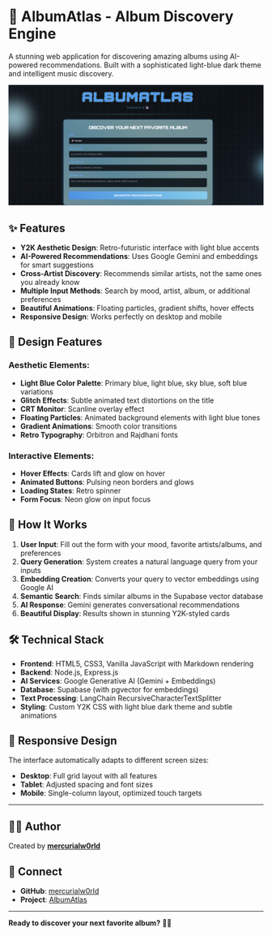 # 🎵 AlbumAtlas - Album Discovery Engine

A stunning web application for discovering amazing albums using AI-powered recommendations. Built with a sophisticated light-blue dark theme and intelligent music discovery.

<img src="screenshot.png">

## ✨ Features

- **Y2K Aesthetic Design**: Retro-futuristic interface with light blue accents
- **AI-Powered Recommendations**: Uses Google Gemini and embeddings for smart suggestions
- **Cross-Artist Discovery**: Recommends similar artists, not the same ones you already know
- **Multiple Input Methods**: Search by mood, artist, album, or additional preferences
- **Beautiful Animations**: Floating particles, gradient shifts, hover effects
- **Responsive Design**: Works perfectly on desktop and mobile

## 🎨 Design Features

### Aesthetic Elements:
- **Light Blue Color Palette**: Primary blue, light blue, sky blue, soft blue variations
- **Glitch Effects**: Subtle animated text distortions on the title
- **CRT Monitor**: Scanline overlay effect
- **Floating Particles**: Animated background elements with light blue tones
- **Gradient Animations**: Smooth color transitions
- **Retro Typography**: Orbitron and Rajdhani fonts

### Interactive Elements:
- **Hover Effects**: Cards lift and glow on hover
- **Animated Buttons**: Pulsing neon borders and glows
- **Loading States**: Retro spinner 
- **Form Focus**: Neon glow on input focus

## 🎵 How It Works

1. **User Input**: Fill out the form with your mood, favorite artists/albums, and preferences
2. **Query Generation**: System creates a natural language query from your inputs
3. **Embedding Creation**: Converts your query to vector embeddings using Google AI
4. **Semantic Search**: Finds similar albums in the Supabase vector database
5. **AI Response**: Gemini generates conversational recommendations
6. **Beautiful Display**: Results shown in stunning Y2K-styled cards

## 🛠️ Technical Stack

- **Frontend**: HTML5, CSS3, Vanilla JavaScript with Markdown rendering
- **Backend**: Node.js, Express.js
- **AI Services**: Google Generative AI (Gemini + Embeddings)
- **Database**: Supabase (with pgvector for embeddings)
- **Text Processing**: LangChain RecursiveCharacterTextSplitter
- **Styling**: Custom Y2K CSS with light blue dark theme and subtle animations

## 📱 Responsive Design

The interface automatically adapts to different screen sizes:
- **Desktop**: Full grid layout with all features
- **Tablet**: Adjusted spacing and font sizes
- **Mobile**: Single-column layout, optimized touch targets

---

## 👨‍💻 Author

Created by **[mercurialw0rld](https://github.com/mercurialw0rld)** 
## 🌟 Connect

- **GitHub**: [mercurialw0rld](https://github.com/mercurialw0rld)
- **Project**: [AlbumAtlas](https://github.com/mercurialw0rld/albumatlas)

---

**Ready to discover your next favorite album?** 🎵✨
